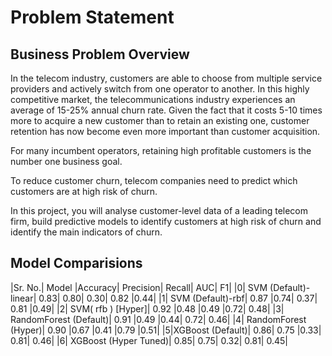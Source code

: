 # Problem Statement 

## Business Problem Overview
In the telecom industry, customers are able to choose from multiple service providers and actively switch from one operator to another. In this highly competitive market, the telecommunications industry experiences an average of 15-25% annual churn rate. Given the fact that it costs 5-10 times more to acquire a new customer than to retain an existing one, customer retention has now become even more important than customer acquisition.

For many incumbent operators, retaining high profitable customers is the number one business goal.

To reduce customer churn, telecom companies need to predict which customers are at high risk of churn.

In this project, you will analyse customer-level data of a leading telecom firm, build predictive models to identify customers at high risk of churn and identify the main indicators of churn.

## Model Comparisions 
|Sr. No.| Model	|Accuracy|	Precision|	Recall|	AUC|	F1|
|0|	SVM (Default)-linear|	0.83|	0.80|	0.30|	0.82	|0.44|
|1|	SVM (Default)-rbf|	0.87	|0.74|	0.37|	0.81	|0.49|
|2|	SVM( rfb ) [Hyper]|	0.92	|0.48	|0.49	|0.72|	0.48|
|3|	RandomForest (Default)|	0.91	|0.49	|0.44|	0.72|	0.46|
|4|	RandomForest (Hyper)|	0.90	|0.67	|0.41	|0.79	|0.51|
|5|XGBoost (Default)|	0.86|	0.75	|0.33|	0.81|	0.46|
|6|	XGBoost (Hyper Tuned)|	0.85|	0.75|	0.32|	0.81|	0.45|
